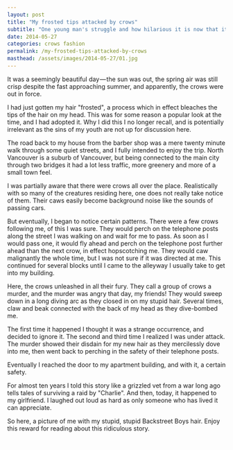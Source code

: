 ```yaml
---
layout: post
title: "My frosted tips attacked by crows"
subtitle: "One young man's struggle and how hilarious it is now that it happened to my girlfriend (disclaimer: she does not have frosted tips)."
date: 2014-05-27
categories: crows fashion
permalink: /my-frosted-tips-attacked-by-crows
masthead: /assets/images/2014-05-27/01.jpg
---
```

It was a seemingly beautiful day — the sun was out, the spring air was still crisp despite the fast approaching summer, and apparently, the crows were out in force.

I had just gotten my hair "frosted", a process which in effect bleaches the tips of the hair on my head. This was for some reason a popular look at the time, and I had adopted it. Why I did this I no longer recall, and is potentially irrelevant as the sins of my youth are not up for discussion here.

The road back to my house from the barber shop was a mere twenty minute walk through some quiet streets, and I fully intended to enjoy the trip. North Vancouver is a suburb of Vancouver, but being connected to the main city through two bridges it had a lot less traffic, more greenery and more of a small town feel.

I was partially aware that there were crows all over the place. Realistically with so many of the creatures residing here, one does not really take notice of them. Their caws easily become background noise like the sounds of passing cars.

But eventually, I began to notice certain patterns. There were a few crows following me, of this I was sure. They would perch on the telephone posts along the street I was walking on and wait for me to pass. As soon as I would pass one, it would fly ahead and perch on the telephone post further ahead than the next crow, in effect hopscotching me. They would caw malignantly the whole time, but I was not sure if it was directed at me. This continued for several blocks until I came to the alleyway I usually take to get into my building.

Here, the crows unleashed in all their fury. They call a group of crows a murder, and the murder was angry that day, my friends! They would sweep down in a long diving arc as they closed in on my stupid hair. Several times, claw and beak connected with the back of my head as they dive-bombed me.

The first time it happened I thought it was a strange occurrence, and decided to ignore it. The second and third time I realized I was under attack. The murder showed their disdain for my new hair as they mercilessly dove into me, then went back to perching in the safety of their telephone posts.

Eventually I reached the door to my apartment building, and with it, a certain safety.

For almost ten years I told this story like a grizzled vet from a war long ago tells tales of surviving a raid by "Charlie". And then, today, it happened to my girlfriend. I laughed out loud as hard as only someone who has lived it can appreciate.

So here, a picture of me with my stupid, stupid Backstreet Boys hair. Enjoy this reward for reading about this ridiculous story.

<img class="image" src="/assets/images/invisible.gif" data-width="1000" data-src="{{ site.url }}/assets/images/2014-05-27/02.jpg" alt="stupid, ugly frosted tips">
